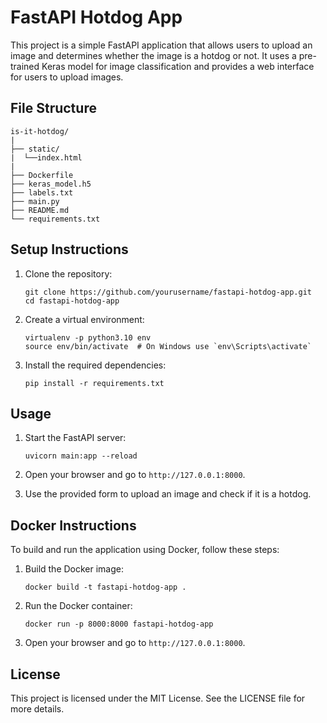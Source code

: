 # FastAPI Hotdog App

This project is a simple FastAPI application that allows users to upload an image and determines whether the image is a hotdog or not. It uses a pre-trained Keras model for image classification and provides a web interface for users to upload images.

## File Structure
```
is-it-hotdog/
|
├── static/
|  └──index.html
|
├── Dockerfile
├── keras_model.h5
├── labels.txt
├── main.py
├── README.md
└── requirements.txt
```

## Setup Instructions

1. Clone the repository:
   ```
   git clone https://github.com/yourusername/fastapi-hotdog-app.git
   cd fastapi-hotdog-app
   ```

2. Create a virtual environment:
   ```
   virtualenv -p python3.10 env
   source env/bin/activate  # On Windows use `env\Scripts\activate`
   ```

3. Install the required dependencies:
   ```
   pip install -r requirements.txt
   ```

## Usage

1. Start the FastAPI server:
   ```
   uvicorn main:app --reload
   ```

2. Open your browser and go to `http://127.0.0.1:8000`.

3. Use the provided form to upload an image and check if it is a hotdog.

## Docker Instructions

To build and run the application using Docker, follow these steps:

1. Build the Docker image:
   ```
   docker build -t fastapi-hotdog-app .
   ```

2. Run the Docker container:
   ```
   docker run -p 8000:8000 fastapi-hotdog-app
   ```

3. Open your browser and go to `http://127.0.0.1:8000`.

## License

This project is licensed under the MIT License. See the LICENSE file for more details.